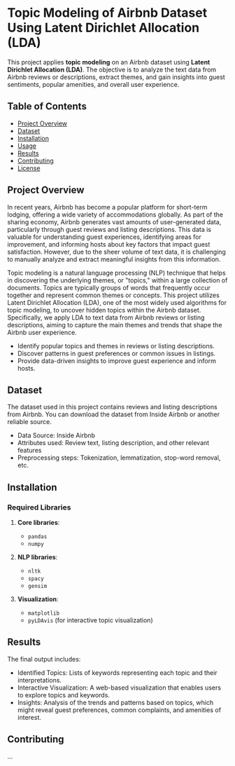 # Topic Modeling of Airbnb Dataset Using Latent Dirichlet Allocation (LDA)

This project applies **topic modeling** on an Airbnb dataset using **Latent Dirichlet Allocation (LDA)**. The objective is to analyze the text data from Airbnb reviews or descriptions, extract themes, and gain insights into guest sentiments, popular amenities, and overall user experience.

## Table of Contents
- [Project Overview](#project-overview)
- [Dataset](#dataset)
- [Installation](#installation)
- [Usage](#usage)
- [Results](#results)
- [Contributing](#contributing)
- [License](#license)

## Project Overview
In recent years, Airbnb has become a popular platform for short-term lodging, offering a wide variety of accommodations globally. As part of the sharing economy, Airbnb generates vast amounts of user-generated data, particularly through guest reviews and listing descriptions. This data is valuable for understanding guest experiences, identifying areas for improvement, and informing hosts about key factors that impact guest satisfaction. However, due to the sheer volume of text data, it is challenging to manually analyze and extract meaningful insights from this information.

Topic modeling is a natural language processing (NLP) technique that helps in discovering the underlying themes, or "topics," within a large collection of documents. Topics are typically groups of words that frequently occur together and represent common themes or concepts. This project utilizes Latent Dirichlet Allocation (LDA), one of the most widely used algorithms for topic modeling, to uncover hidden topics within the Airbnb dataset. Specifically, we apply LDA to text data from Airbnb reviews or listing descriptions, aiming to capture the main themes and trends that shape the Airbnb user experience.
- Identify popular topics and themes in reviews or listing descriptions.
- Discover patterns in guest preferences or common issues in listings.
- Provide data-driven insights to improve guest experience and inform hosts.

## Dataset
The dataset used in this project contains reviews and listing descriptions from Airbnb. You can download the dataset from Inside Airbnb or another reliable source.
- Data Source: Inside Airbnb
- Attributes used: Review text, listing description, and other relevant features
- Preprocessing steps: Tokenization, lemmatization, stop-word removal, etc.



## Installation
### Required Libraries

1. **Core libraries**: 
   - `pandas`
   - `numpy`

2. **NLP libraries**: 
   - `nltk`
   - `spacy`
   - `gensim`

3. **Visualization**:
   - `matplotlib`
   - `pyLDAvis` (for interactive topic visualization)


## Results

The final output includes:
- Identified Topics: Lists of keywords representing each topic and their interpretations.
- Interactive Visualization: A web-based visualization that enables users to explore topics and keywords.
- Insights: Analysis of the trends and patterns based on topics, which might reveal guest preferences, common complaints, and amenities of interest.

## Contributing
...


